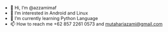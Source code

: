 - 👋 Hi, I’m @azzamimaf
- 👀 I’m interested in Android and Linux
- 🌱 I’m currently learning Python Language
- 📫 How to reach me +62 857 2261 0573 and mutahariazami@gmail.com
